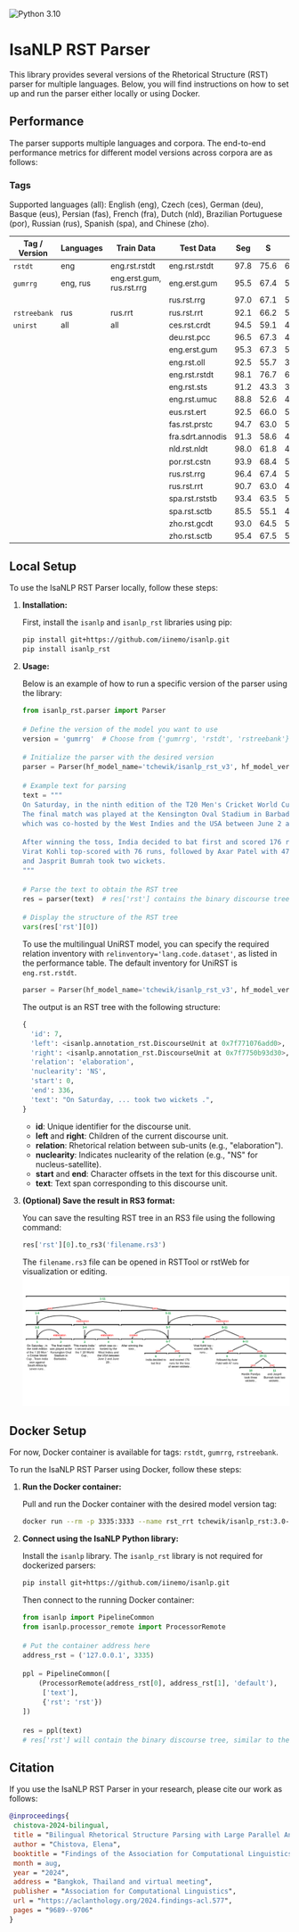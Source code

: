 ![Python 3.10](https://img.shields.io/badge/python-3.10-green.svg)

# IsaNLP RST Parser

This library provides several versions of the Rhetorical Structure (RST) parser for multiple languages. Below, you will find instructions on how to set up and run the parser either locally or using Docker.

## Performance

The parser supports multiple languages and corpora. The end-to-end performance metrics for different model versions across corpora are as follows:

### Tags

Supported languages (all): English (eng), Czech (ces), German (deu), Basque (eus), Persian (fas), French (fra), Dutch (nld), Brazilian Portuguese (por), Russian (rus), Spanish (spa), and Chinese (zho).

| Tag / Version | Languages   | Train Data          | Test Data       | Seg  | S    | N    | R    | Full  |
|-------------- |------------ |---------------------|-----------------|------|------|------|------|-------|
| `rstdt`       | eng         | eng.rst.rstdt       | eng.rst.rstdt       | 97.8 | 75.6 | 65.0 | 55.6 | 53.9  |
| `gumrrg`      | eng, rus    | eng.erst.gum, rus.rst.rrg    | eng.erst.gum        | 95.5 | 67.4 | 56.2 | 49.6 | 48.7  |
|               |             |                     | rus.rst.rrg         | 97.0 | 67.1 | 54.6 | 46.5 | 45.4  |
| `rstreebank`  | rus         | rus.rrt             | rus.rst.rrt         | 92.1 | 66.2 | 53.1 | 46.1 | 46.2  |
| `unirst`      | all         | all                 | ces.rst.crdt     | 94.5 | 59.1 | 41.2 | 28.6 | 28.0 |
|               |             |                     | deu.rst.pcc      | 96.5 | 67.3 | 47.4 | 34.1 | 32.1 |
|               |             |                     | eng.erst.gum     | 95.3 | 67.3 | 55.6 | 48.5 | 47.4 |
|               |             |                     | eng.rst.oll      | 92.5 | 55.7 | 39.0 | 27.5 | 26.3 |
|               |             |                     | eng.rst.rstdt    | 98.1 | 76.7 | 65.5 | 55.2 | 53.6 |
|               |             |                     | eng.rst.sts      | 91.2 | 43.3 | 31.3 | 19.4 | 18.7 |
|               |             |                     | eng.rst.umuc     | 88.8 | 52.6 | 40.6 | 26.2 | 25.8 |
|               |             |                     | eus.rst.ert      | 92.5 | 66.0 | 50.3 | 34.9 | 34.7 |
|               |             |                     | fas.rst.prstc    | 94.7 | 63.0 | 50.2 | 40.8 | 40.7 |
|               |             |                     | fra.sdrt.annodis | 91.3 | 58.6 | 48.9 | 30.6 | 30.3 |
|               |             |                     | nld.rst.nldt     | 98.0 | 61.8 | 49.8 | 36.8 | 35.8 |
|               |             |                     | por.rst.cstn     | 93.9 | 68.4 | 52.8 | 44.9 | 44.5 |
|               |             |                     | rus.rst.rrg      | 96.4 | 67.4 | 54.0 | 46.3 | 45.1 |
|               |             |                     | rus.rst.rrt      | 90.7 | 63.0 | 49.0 | 42.3 | 42.2 |
|               |             |                     | spa.rst.rststb   | 93.4 | 63.5 | 50.3 | 36.0 | 36.0 |
|               |             |                     | spa.rst.sctb     | 85.5 | 55.1 | 46.8 | 39.1 | 39.1 |
|               |             |                     | zho.rst.gcdt     | 93.0 | 64.5 | 50.7 | 45.9 | 44.6 |
|               |             |                     | zho.rst.sctb     | 95.4 | 67.5 | 51.5 | 39.9 | 39.9 |


## Local Setup

To use the IsaNLP RST Parser locally, follow these steps:

1. **Installation:**

   First, install the `isanlp` and `isanlp_rst` libraries using pip:

   ```bash
   pip install git+https://github.com/iinemo/isanlp.git
   pip install isanlp_rst
   ```

2. **Usage:**

    Below is an example of how to run a specific version of the parser using the library:

   ```python
   from isanlp_rst.parser import Parser

   # Define the version of the model you want to use
   version = 'gumrrg'  # Choose from {'gumrrg', 'rstdt', 'rstreebank'}
   
   # Initialize the parser with the desired version
   parser = Parser(hf_model_name='tchewik/isanlp_rst_v3', hf_model_version=version, cuda_device=0)

   # Example text for parsing
   text = """
   On Saturday, in the ninth edition of the T20 Men's Cricket World Cup, Team India won against South Africa by seven runs. 
   The final match was played at the Kensington Oval Stadium in Barbados. This marks India's second win in the T20 World Cup, 
   which was co-hosted by the West Indies and the USA between June 2 and June 29.

   After winning the toss, India decided to bat first and scored 176 runs for the loss of seven wickets. 
   Virat Kohli top-scored with 76 runs, followed by Axar Patel with 47 runs. Hardik Pandya took three wickets, 
   and Jasprit Bumrah took two wickets.
   """

   # Parse the text to obtain the RST tree
   res = parser(text)  # res['rst'] contains the binary discourse tree

   # Display the structure of the RST tree
   vars(res['rst'][0])
   ```

   To use the multilingual UniRST model, you can specify the required relation inventory with `relinventory='lang.code.dataset'`, as listed in the performance table. The default inventory for UniRST is `eng.rst.rstdt`. 
   
   ```python
   parser = Parser(hf_model_name='tchewik/isanlp_rst_v3', hf_model_version='unirst', cuda_device=0, relinventory='eng.erst.gum')
   ```
   
   The output is an RST tree with the following structure:

   ```python
   {
     'id': 7,
     'left': <isanlp.annotation_rst.DiscourseUnit at 0x7f771076add0>,
     'right': <isanlp.annotation_rst.DiscourseUnit at 0x7f7750b93d30>,
     'relation': 'elaboration',
     'nuclearity': 'NS',
     'start': 0,
     'end': 336,
     'text': "On Saturday, ... took two wickets .",
   }
   ```

   - **id**: Unique identifier for the discourse unit.
   - **left** and **right**: Children of the current discourse unit.
   - **relation**: Rhetorical relation between sub-units (e.g., "elaboration").
   - **nuclearity**: Indicates nuclearity of the relation (e.g., "NS" for nucleus-satellite).
   - **start** and **end**: Character offsets in the text for this discourse unit.
   - **text**: Text span corresponding to this discourse unit.

4. **(Optional) Save the result in RS3 format:**

   You can save the resulting RST tree in an RS3 file using the following command:

   ```python
   res['rst'][0].to_rs3('filename.rs3')
   ```

   The `filename.rs3` file can be opened in RSTTool or rstWeb for visualization or editing.
   <img src="examples/example-image.png" alt="Illustration of En parsing" width="600">


## Docker Setup

For now, Docker container is available for tags: `rstdt`, `gumrrg`, `rstreebank`. 

To run the IsaNLP RST Parser using Docker, follow these steps:

1. **Run the Docker container:**

   Pull and run the Docker container with the desired model version tag:

   ```bash
   docker run --rm -p 3335:3333 --name rst_rrt tchewik/isanlp_rst:3.0-rstreebank
   ```

2. **Connect using the IsaNLP Python library:**

   Install the `isanlp` library. The `isanlp_rst` library is not required for dockerized parsers:

   ```bash
   pip install git+https://github.com/iinemo/isanlp.git
   ```

   Then connect to the running Docker container:

   ```python
   from isanlp import PipelineCommon
   from isanlp.processor_remote import ProcessorRemote

   # Put the container address here
   address_rst = ('127.0.0.1', 3335)

   ppl = PipelineCommon([
       (ProcessorRemote(address_rst[0], address_rst[1], 'default'),
        ['text'],
        {'rst': 'rst'})
   ])

   res = ppl(text)
   # res['rst'] will contain the binary discourse tree, similar to the previous example
   ```



   
## Citation

If you use the IsaNLP RST Parser in your research, please cite our work as follows:

  ```bibtex
  @inproceedings{
   chistova-2024-bilingual,
   title = "Bilingual Rhetorical Structure Parsing with Large Parallel Annotations",
   author = "Chistova, Elena",
   booktitle = "Findings of the Association for Computational Linguistics ACL 2024",
   month = aug,
   year = "2024",
   address = "Bangkok, Thailand and virtual meeting",
   publisher = "Association for Computational Linguistics",
   url = "https://aclanthology.org/2024.findings-acl.577",
   pages = "9689--9706"
  }
  ```
